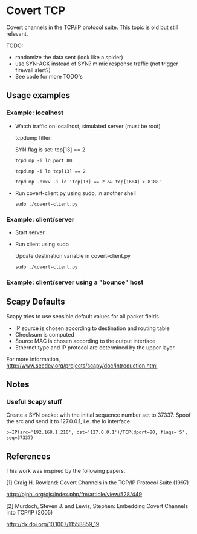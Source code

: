 # Covert TCP

Covert channels in the TCP/IP protocol suite. This topic is old but still relevant.

TODO:
- randomize the data sent (look like a spider)
- use SYN-ACK instead of SYN? mimic response traffic (not trigger firewall alert?)
- See code for more TODO's


## Usage examples


### Example: localhost ###

- Watch traffic on localhost, simulated server (must be root)

    tcpdump filter:
    
    SYN flag is set: tcp[13] == 2
    
    ```tcpdump -i lo port 80```
    
    ```tcpdump -i lo tcp[13] == 2```
    
    ```tcpdump -nxxv -i lo 'tcp[13] == 2 && tcp[16:4] > 8188'```
    

- Run covert-client.py using sudo, in another shell

    ```sudo ./covert-client.py```

### Example: client/server ###

- Start server


- Run client using sudo

    Update destination variable in covert-client.py
    
    ```sudo ./covert-client.py```

### Example: client/server using a "bounce" host ###



## Scapy Defaults

Scapy tries to use sensible default values for all packet fields.

- IP source is chosen according to destination and routing table
- Checksum is computed
- Source MAC is chosen according to the output interface
- Ethernet type and IP protocol are determined by the upper layer


For more information, http://www.secdev.org/projects/scapy/doc/introduction.html

## Notes

### Useful Scapy stuff ###

Create a SYN packet with the initial sequence number set to 37337. Spoof the src
and send it to 127.0.0.1, i.e. the lo interface.

```p=IP(src='192.168.1.210', dst='127.0.0.1')/TCP(dport=80, flags='S', seq=37337)```



## References

This work was inspired by the following papers.

[1] Craig H. Rowland: Covert Channels in the TCP/IP Protocol Suite (1997)
 
  http://ojphi.org/ojs/index.php/fm/article/view/528/449

[2] Murdoch, Steven J. and Lewis, Stephen: Embedding Covert Channels into TCP/IP (2005)

  http://dx.doi.org/10.1007/11558859_19
  
